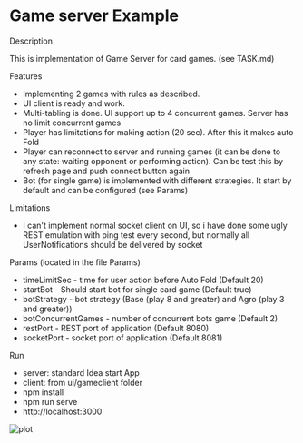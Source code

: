Game server Example
=========================
Description

This is implementation of Game Server for card games. (see TASK.md)

Features
- Implementing 2 games with rules as described.
- UI client is ready and work.
- Multi-tabling is done. UI support up to 4 concurrent games. Server has no limit concurrent games
- Player has limitations for making action (20 sec). After this it makes auto Fold
- Player can reconnect to server and running games (it can be done to any state: waiting opponent or performing action). Can be test this by refresh page and push connect button again
- Bot (for single game) is implemented with different strategies. It start by default and can be configured (see Params)

Limitations
- I can't implement normal socket client on UI, so i have done some ugly REST emulation with ping test every second, but normally all UserNotifications should be delivered by socket


Params (located in the file Params) 
 - timeLimitSec - time for user action before Auto Fold (Default 20)
 - startBot - Should start bot for single card game (Default true)
 - botStrategy - bot strategy (Base (play 8 and greater) and Agro (play 3 and greater))
 - botConcurrentGames - number of concurrent bots game (Default 2)
 - restPort - REST port of application (Default 8080)
 - socketPort - socket port of application (Default 8081)

Run
 - server: standard Idea start App
  - client: from ui/gameclient folder 
   - npm install 
   - npm run serve
   - http://localhost:3000 


![plot](./screen.png)